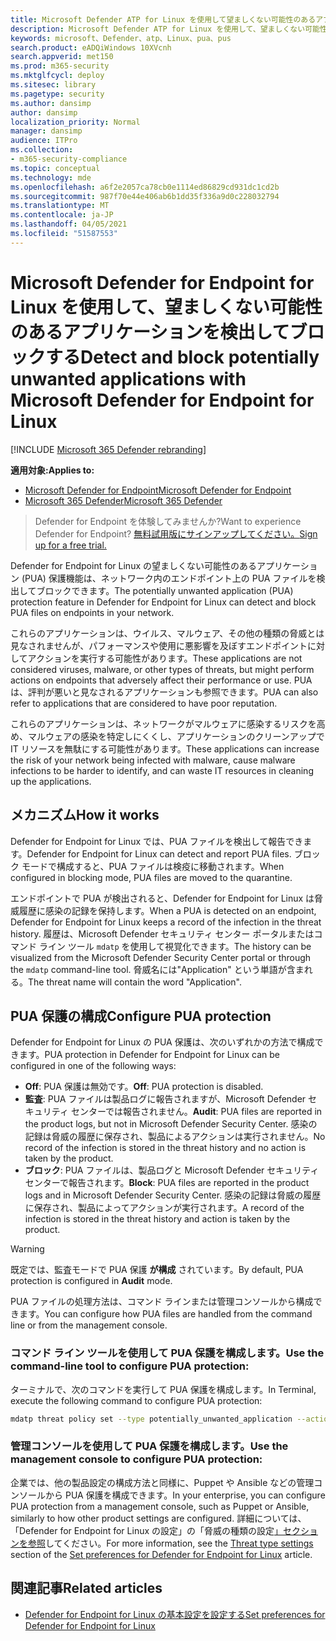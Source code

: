 ```yaml
---
title: Microsoft Defender ATP for Linux を使用して望ましくない可能性のあるアプリケーションを検出およびブロックする
description: Microsoft Defender ATP for Linux を使用して、望ましくない可能性があるアプリケーション (PUA) を検出してブロックします。
keywords: microsoft、Defender、atp、Linux、pua、pus
search.product: eADQiWindows 10XVcnh
search.appverid: met150
ms.prod: m365-security
ms.mktglfcycl: deploy
ms.sitesec: library
ms.pagetype: security
ms.author: dansimp
author: dansimp
localization_priority: Normal
manager: dansimp
audience: ITPro
ms.collection:
- m365-security-compliance
ms.topic: conceptual
ms.technology: mde
ms.openlocfilehash: a6f2e2057ca78cb0e1114ed86829cd931dc1cd2b
ms.sourcegitcommit: 987f70e44e406ab6b1dd35f336a9d0c228032794
ms.translationtype: MT
ms.contentlocale: ja-JP
ms.lasthandoff: 04/05/2021
ms.locfileid: "51587553"
---
```

# <a name="detect-and-block-potentially-unwanted-applications-with-microsoft-defender-for-endpoint-for-linux"></a><span data-ttu-id="aa5c3-104">Microsoft Defender for Endpoint for Linux を使用して、望ましくない可能性のあるアプリケーションを検出してブロックする</span><span class="sxs-lookup"><span data-stu-id="aa5c3-104">Detect and block potentially unwanted applications with Microsoft Defender for Endpoint for Linux</span></span>

[!INCLUDE [Microsoft 365 Defender rebranding](../../includes/microsoft-defender.md)]


<span data-ttu-id="aa5c3-105">**適用対象:**</span><span class="sxs-lookup"><span data-stu-id="aa5c3-105">**Applies to:**</span></span>
- [<span data-ttu-id="aa5c3-106">Microsoft Defender for Endpoint</span><span class="sxs-lookup"><span data-stu-id="aa5c3-106">Microsoft Defender for Endpoint</span></span>](https://go.microsoft.com/fwlink/p/?linkid=2154037)
- [<span data-ttu-id="aa5c3-107">Microsoft 365 Defender</span><span class="sxs-lookup"><span data-stu-id="aa5c3-107">Microsoft 365 Defender</span></span>](https://go.microsoft.com/fwlink/?linkid=2118804)

> <span data-ttu-id="aa5c3-108">Defender for Endpoint を体験してみませんか?</span><span class="sxs-lookup"><span data-stu-id="aa5c3-108">Want to experience Defender for Endpoint?</span></span> [<span data-ttu-id="aa5c3-109">無料試用版にサインアップしてください。</span><span class="sxs-lookup"><span data-stu-id="aa5c3-109">Sign up for a free trial.</span></span>](https://www.microsoft.com/microsoft-365/windows/microsoft-defender-atp?ocid=docs-wdatp-investigateip-abovefoldlink)

<span data-ttu-id="aa5c3-110">Defender for Endpoint for Linux の望ましくない可能性のあるアプリケーション (PUA) 保護機能は、ネットワーク内のエンドポイント上の PUA ファイルを検出してブロックできます。</span><span class="sxs-lookup"><span data-stu-id="aa5c3-110">The potentially unwanted application (PUA) protection feature in Defender for Endpoint for Linux can detect and block PUA files on endpoints in your network.</span></span>

<span data-ttu-id="aa5c3-111">これらのアプリケーションは、ウイルス、マルウェア、その他の種類の脅威とは見なされませんが、パフォーマンスや使用に悪影響を及ぼすエンドポイントに対してアクションを実行する可能性があります。</span><span class="sxs-lookup"><span data-stu-id="aa5c3-111">These applications are not considered viruses, malware, or other types of threats, but might perform actions on endpoints that adversely affect their performance or use.</span></span> <span data-ttu-id="aa5c3-112">PUA は、評判が悪いと見なされるアプリケーションも参照できます。</span><span class="sxs-lookup"><span data-stu-id="aa5c3-112">PUA can also refer to applications that are considered to have poor reputation.</span></span>

<span data-ttu-id="aa5c3-113">これらのアプリケーションは、ネットワークがマルウェアに感染するリスクを高め、マルウェアの感染を特定しにくくし、アプリケーションのクリーンアップで IT リソースを無駄にする可能性があります。</span><span class="sxs-lookup"><span data-stu-id="aa5c3-113">These applications can increase the risk of your network being infected with malware, cause malware infections to be harder to identify, and can waste IT resources in cleaning up the applications.</span></span>

## <a name="how-it-works"></a><span data-ttu-id="aa5c3-114">メカニズム</span><span class="sxs-lookup"><span data-stu-id="aa5c3-114">How it works</span></span>

<span data-ttu-id="aa5c3-115">Defender for Endpoint for Linux では、PUA ファイルを検出して報告できます。</span><span class="sxs-lookup"><span data-stu-id="aa5c3-115">Defender for Endpoint for Linux can detect and report PUA files.</span></span> <span data-ttu-id="aa5c3-116">ブロック モードで構成すると、PUA ファイルは検疫に移動されます。</span><span class="sxs-lookup"><span data-stu-id="aa5c3-116">When configured in blocking mode, PUA files are moved to the quarantine.</span></span>

<span data-ttu-id="aa5c3-117">エンドポイントで PUA が検出されると、Defender for Endpoint for Linux は脅威履歴に感染の記録を保持します。</span><span class="sxs-lookup"><span data-stu-id="aa5c3-117">When a PUA is detected on an endpoint, Defender for Endpoint for Linux keeps a record of the infection in the threat history.</span></span> <span data-ttu-id="aa5c3-118">履歴は、Microsoft Defender セキュリティ センター ポータルまたはコマンド ライン ツール `mdatp` を使用して視覚化できます。</span><span class="sxs-lookup"><span data-stu-id="aa5c3-118">The history can be visualized from the Microsoft Defender Security Center portal or through the `mdatp` command-line tool.</span></span> <span data-ttu-id="aa5c3-119">脅威名には"Application" という単語が含まれる。</span><span class="sxs-lookup"><span data-stu-id="aa5c3-119">The threat name will contain the word "Application".</span></span>

## <a name="configure-pua-protection"></a><span data-ttu-id="aa5c3-120">PUA 保護の構成</span><span class="sxs-lookup"><span data-stu-id="aa5c3-120">Configure PUA protection</span></span>

<span data-ttu-id="aa5c3-121">Defender for Endpoint for Linux の PUA 保護は、次のいずれかの方法で構成できます。</span><span class="sxs-lookup"><span data-stu-id="aa5c3-121">PUA protection in Defender for Endpoint for Linux can be configured in one of the following ways:</span></span>

- <span data-ttu-id="aa5c3-122">**Off**: PUA 保護は無効です。</span><span class="sxs-lookup"><span data-stu-id="aa5c3-122">**Off**: PUA protection is disabled.</span></span>
- <span data-ttu-id="aa5c3-123">**監査**: PUA ファイルは製品ログに報告されますが、Microsoft Defender セキュリティ センターでは報告されません。</span><span class="sxs-lookup"><span data-stu-id="aa5c3-123">**Audit**: PUA files are reported in the product logs, but not in Microsoft Defender Security Center.</span></span> <span data-ttu-id="aa5c3-124">感染の記録は脅威の履歴に保存され、製品によるアクションは実行されません。</span><span class="sxs-lookup"><span data-stu-id="aa5c3-124">No record of the infection is stored in the threat history and no action is taken by the product.</span></span>
- <span data-ttu-id="aa5c3-125">**ブロック**: PUA ファイルは、製品ログと Microsoft Defender セキュリティ センターで報告されます。</span><span class="sxs-lookup"><span data-stu-id="aa5c3-125">**Block**: PUA files are reported in the product logs and in Microsoft Defender Security Center.</span></span> <span data-ttu-id="aa5c3-126">感染の記録は脅威の履歴に保存され、製品によってアクションが実行されます。</span><span class="sxs-lookup"><span data-stu-id="aa5c3-126">A record of the infection is stored in the threat history and action is taken by the product.</span></span>

>[!WARNING]
><span data-ttu-id="aa5c3-127">既定では、監査モードで PUA 保護 **が構成** されています。</span><span class="sxs-lookup"><span data-stu-id="aa5c3-127">By default, PUA protection is configured in **Audit** mode.</span></span>

<span data-ttu-id="aa5c3-128">PUA ファイルの処理方法は、コマンド ラインまたは管理コンソールから構成できます。</span><span class="sxs-lookup"><span data-stu-id="aa5c3-128">You can configure how PUA files are handled from the command line or from the management console.</span></span>

### <a name="use-the-command-line-tool-to-configure-pua-protection"></a><span data-ttu-id="aa5c3-129">コマンド ライン ツールを使用して PUA 保護を構成します。</span><span class="sxs-lookup"><span data-stu-id="aa5c3-129">Use the command-line tool to configure PUA protection:</span></span>

<span data-ttu-id="aa5c3-130">ターミナルで、次のコマンドを実行して PUA 保護を構成します。</span><span class="sxs-lookup"><span data-stu-id="aa5c3-130">In Terminal, execute the following command to configure PUA protection:</span></span>

```bash
mdatp threat policy set --type potentially_unwanted_application --action [off|audit|block]
```

### <a name="use-the-management-console-to-configure-pua-protection"></a><span data-ttu-id="aa5c3-131">管理コンソールを使用して PUA 保護を構成します。</span><span class="sxs-lookup"><span data-stu-id="aa5c3-131">Use the management console to configure PUA protection:</span></span>

<span data-ttu-id="aa5c3-132">企業では、他の製品設定の構成方法と同様に、Puppet や Ansible などの管理コンソールから PUA 保護を構成できます。</span><span class="sxs-lookup"><span data-stu-id="aa5c3-132">In your enterprise, you can configure PUA protection from a management console, such as Puppet or Ansible, similarly to how other product settings are configured.</span></span> <span data-ttu-id="aa5c3-133">詳細については、「Defender for [](linux-preferences.md#threat-type-settings) Endpoint for Linux の設定」の「脅威の種類の設定[」セクションを参照](linux-preferences.md)してください。</span><span class="sxs-lookup"><span data-stu-id="aa5c3-133">For more information, see the [Threat type settings](linux-preferences.md#threat-type-settings) section of the [Set preferences for Defender for Endpoint for Linux](linux-preferences.md) article.</span></span>

## <a name="related-articles"></a><span data-ttu-id="aa5c3-134">関連記事</span><span class="sxs-lookup"><span data-stu-id="aa5c3-134">Related articles</span></span>

- [<span data-ttu-id="aa5c3-135">Defender for Endpoint for Linux の基本設定を設定する</span><span class="sxs-lookup"><span data-stu-id="aa5c3-135">Set preferences for Defender for Endpoint for Linux</span></span>](linux-preferences.md)
